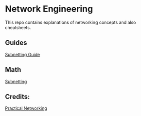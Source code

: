 # Network Engineering

This repo contains explanations of networking concepts and also cheatsheets.

## Guides

[Subnetting Guide](./subnetting-guide.md)

## Math

[Subnetting](./math/subnetting.md)

## Credits:

[Practical Networking](https://www.practicalnetworking.net/)
